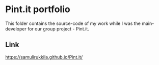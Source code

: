 # Pint.it portfolio

This folder contains the source-code of my work while I was the main-developer for our group project - Pint<span></span>.it. 

## Link

https://samulirukkila.github.io/Pint.it/
